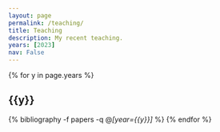 ```yaml
---
layout: page
permalink: /teaching/
title: Teaching
description: My recent teaching.
years: [2023]
nav: False
---
```


{% for y in page.years %}

  <h2 class="year">{{y}}</h2>

  {% bibliography -f papers -q @*[year={{y}}]* %}
{% endfor %}

</div>
